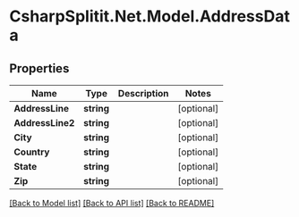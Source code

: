 # CsharpSplitit.Net.Model.AddressData

## Properties

Name | Type | Description | Notes
------------ | ------------- | ------------- | -------------
**AddressLine** | **string** |  | [optional] 
**AddressLine2** | **string** |  | [optional] 
**City** | **string** |  | [optional] 
**Country** | **string** |  | [optional] 
**State** | **string** |  | [optional] 
**Zip** | **string** |  | [optional] 

[[Back to Model list]](../README.md#documentation-for-models) [[Back to API list]](../README.md#documentation-for-api-endpoints) [[Back to README]](../README.md)

